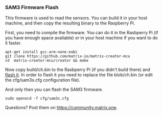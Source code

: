 ### SAM3 Firmware Flash

This firmware is used to read the sensors. You can build it in your host machine, and then copy the resulting binary to the Raspberry Pi.

First, you need to compile the firmware. You can do it in the Rasbperry Pi (if you have enough space available) or in your host machine if you want to do it faster.

```
apt-get install gcc-arm-none-eabi
git clone https://github.com/matrix-io/matrix-creator-mcu
cd  matrix-creator-mcu/creator && make
```

Now copy build/ch.bin to the Rasbperry Pi (if you didn't build there) and [flash it](Sam3mcu). In order to flash it you need to replace the file blob/ch.bin (or edit the cfg/sam3s.cfg configuration file).

And only then you can flash the SAM3 firmware.

```
sudo openocd -f cfg/sam3s.cfg
```

Questions? Post them on <https://community.matrix.one>.
